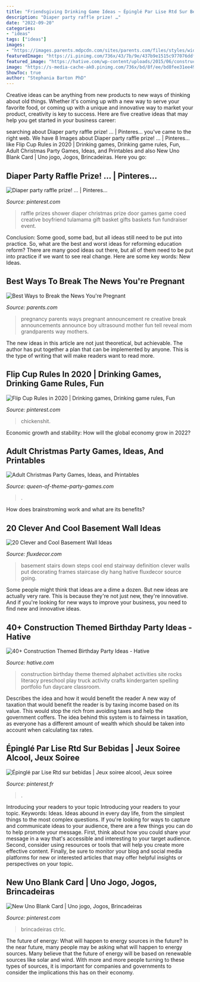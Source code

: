 ```yaml
---
title: "Friendsgiving Drinking Game Ideas ~ Épinglé Par Lise Rtd Sur Bebidas"
description: "Diaper party raffle prize! …"
date: "2022-09-20"
categories:
- "ideas"
tags: ["ideas"]
images:
- "https://images.parents.mdpcdn.com/sites/parents.com/files/styles/width_360/public/images/p_celineX.jpg"
featuredImage: "https://i.pinimg.com/736x/43/7b/9e/437b9e1515c977076ddfd472cfb232d1.jpg"
featured_image: "https://hative.com/wp-content/uploads/2015/06/construction-birthday-party/43-construction-themed-birthday-party.jpg"
image: "https://s-media-cache-ak0.pinimg.com/736x/bd/8f/ee/bd8fee31ee4937c148c4ee1f6ff5459b.jpg"
ShowToc: true
author: "Stephania Barton PhD"
---
```



Creative ideas can be anything from new products to new ways of thinking about old things. Whether it's coming up with a new way to serve your favorite food, or coming up with a unique and innovative way to market your product, creativity is key to success. Here are five creative ideas that may help you get started in your business career: 

	

		
searching about Diaper party raffle prize! … | Pinteres… you've came to the right web. We have 8 Images about Diaper party raffle prize! … | Pinteres… like Flip Cup Rules in 2020 | Drinking games, Drinking game rules, Fun, Adult Christmas Party Games, Ideas, and Printables and also New Uno Blank Card | Uno jogo, Jogos, Brincadeiras. Here you go:
		
    
## Diaper Party Raffle Prize! … | Pinteres…

<img loading=lazy src="https://s-media-cache-ak0.pinimg.com/736x/bd/8f/ee/bd8fee31ee4937c148c4ee1f6ff5459b.jpg" onerror="this.onerror=null;this.src='https://tse3.mm.bing.net/th?id=OIP.5Txf3tKVpxHUrFmzM8T5GAHaLe&amp;pid=15.1';" alt="Diaper party raffle prize! … | Pinteres…">

_Source: pinterest.com_

>raffle prizes shower diaper christmas prize door games game coed creative boyfriend tulamama gift basket gifts baskets fun fundraiser event. 

	

Conclusion: Some good, some bad, but all ideas still need to be put into practice.
So, what are the best and worst ideas for reforming education reform? There are many good ideas out there, but all of them need to be put into practice if we want to see real change. Here are some key words: New Ideas.

    
## Best Ways To Break The News You&#039;re Pregnant

<img loading=lazy src="https://images.parents.mdpcdn.com/sites/parents.com/files/styles/width_360/public/images/p_celineX.jpg" onerror="this.onerror=null;this.src='https://tse4.mm.bing.net/th?id=OIP.zUpqc4V2hlq6XUXwTS1GuwAAAA&amp;pid=15.1';" alt="Best Ways to Break the News You&#039;re Pregnant">

_Source: parents.com_

>pregnancy parents ways pregnant announcement re creative break announcements announce boy ultrasound mother fun tell reveal mom grandparents way mothers. 

	

The new ideas in this article are not just theoretical, but achievable. The author has put together a plan that can be implemented by anyone. This is the type of writing that will make readers want to read more.

    
## Flip Cup Rules In 2020 | Drinking Games, Drinking Game Rules, Fun

<img loading=lazy src="https://i.pinimg.com/736x/43/7b/9e/437b9e1515c977076ddfd472cfb232d1.jpg" onerror="this.onerror=null;this.src='https://tse1.mm.bing.net/th?id=OIP.9xhwMjZuI56Wplcx_JVCeQHaRM&amp;pid=15.1';" alt="Flip Cup Rules in 2020 | Drinking games, Drinking game rules, Fun">

_Source: pinterest.com_

>chickenshit. 

	

Economic growth and stability: How will the global economy grow in 2022?
 

    
## Adult Christmas Party Games, Ideas, And Printables

<img loading=lazy src="http://www.queen-of-theme-party-games.com/images/ADULT-CHRISTMAS-PARTY-GAMES-PRINTABLES.png" onerror="this.onerror=null;this.src='https://tse1.mm.bing.net/th?id=OIP.1vaPeNOSmRpO50adSW0psgHaL_&amp;pid=15.1';" alt="Adult Christmas Party Games, Ideas, and Printables">

_Source: queen-of-theme-party-games.com_

>. 

	

How does brainstroming work and what are its benefits?
 

    
## 20 Clever And Cool Basement Wall Ideas

<img loading=lazy src="https://fluxdecor.com/wp-content/uploads/2014/05/basement-wall-ideas/6-photo-wall-basement.jpg" onerror="this.onerror=null;this.src='https://tse3.mm.bing.net/th?id=OIP.ROvQT7L-4lhNAQJN3L0IpQHaLh&amp;pid=15.1';" alt="20 Clever and Cool Basement Wall Ideas">

_Source: fluxdecor.com_

>basement stairs down steps cool end stairway definition clever walls put decorating frames staircase diy hang hative fluxdecor source going. 

	

Some people might think that ideas are a dime a dozen. But new ideas are actually very rare. This is because they're not just new, they're innovative. And if you're looking for new ways to improve your business, you need to find new and innovative ideas.

    
## 40+ Construction Themed Birthday Party Ideas - Hative

<img loading=lazy src="https://hative.com/wp-content/uploads/2015/06/construction-birthday-party/43-construction-themed-birthday-party.jpg" onerror="this.onerror=null;this.src='https://tse4.mm.bing.net/th?id=OIP.gfIcUhcuK4Iktau-f0YFvAHaLH&amp;pid=15.1';" alt="40+ Construction Themed Birthday Party Ideas - Hative">

_Source: hative.com_

>construction birthday theme themed alphabet activities site rocks literacy preschool play truck activity crafts kindergarten spelling portfolio fun daycare classroom. 

	

Describes the idea and how it would benefit the reader
A new way of taxation that would benefit the reader is by taxing income based on its value. This would stop the rich from avoiding taxes and help the government coffers. The idea behind this system is to fairness in taxation, as everyone has a different amount of wealth which should be taken into account when calculating tax rates.

    
## Épinglé Par Lise Rtd Sur Bebidas | Jeux Soiree Alcool, Jeux Soiree

<img loading=lazy src="https://i.pinimg.com/736x/ad/11/b4/ad11b41c26a8a1ddf6794097e6009159.jpg" onerror="this.onerror=null;this.src='https://tse1.mm.bing.net/th?id=OIP.5hlAfaM5ALdKksyGaDy2NwHaJ4&amp;pid=15.1';" alt="Épinglé par Lise Rtd sur bebidas | Jeux soiree alcool, Jeux soiree">

_Source: pinterest.fr_

>. 

	

Introducing your readers to your topic
Introducing your readers to your topic. Keywords: Ideas. Ideas abound in every day life, from the simplest things to the most complex questions. If you're looking for ways to capture and communicate ideas to your audience, there are a few things you can do to help promote your message. First, think about how you could share your message in a way that's accessible and interesting to your target audience. Second, consider using resources or tools that will help you create more effective content. Finally, be sure to monitor your blog and social media platforms for new or interested articles that may offer helpful insights or perspectives on your topic.

    
## New Uno Blank Card | Uno Jogo, Jogos, Brincadeiras

<img loading=lazy src="https://i.pinimg.com/736x/42/3c/ad/423cadf5bdb668cac2957155f9c46f4b.jpg" onerror="this.onerror=null;this.src='https://tse2.mm.bing.net/th?id=OIP.y7IqaieIKlb6kLoAAO5ufgHaJ3&amp;pid=15.1';" alt="New Uno Blank Card | Uno jogo, Jogos, Brincadeiras">

_Source: pinterest.com_

>brincadeiras ctrlc. 

	

The future of energy: What will happen to energy sources in the future?
In the near future, many people may be asking what will happen to energy sources. Many believe that the future of energy will be based on renewable sources like solar and wind. With more and more people turning to these types of sources, it is important for companies and governments to consider the implications this has on their economy.

